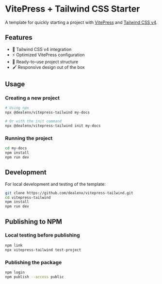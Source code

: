 # VitePress + Tailwind CSS Starter

A template for quickly starting a project with [VitePress](https://vitepress.dev/) and [Tailwind CSS v4](https://tailwindcss.com/).

## Features

- 🚀 Tailwind CSS v4 integration
- ⚡️ Optimized VitePress configuration
- 🧩 Ready-to-use project structure
- 🖌️ Responsive design out of the box

## Usage

### Creating a new project

```bash
# Using npx
npx @dealenx/vitepress-tailwind my-docs

# Or with the init command
npx @dealenx/vitepress-tailwind init my-docs
```

### Running the project

```bash
cd my-docs
npm install
npm run dev
```

## Development

For local development and testing of the template:

```bash
git clone https://github.com/dealenx/vitepress-tailwind.git
cd vitepress-tailwind
npm install
npm run dev
```

## Publishing to NPM

### Local testing before publishing

```bash
npm link
npx vitepress-tailwind test-project
```

### Publishing the package

```bash
npm login
npm publish --access public
```
